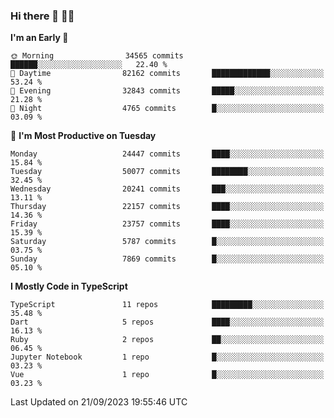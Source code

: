 ### Hi there 👋 🧑‍💻



<!--START_SECTION:waka-->
**I'm an Early 🐤** 

```text
🌞 Morning                34565 commits       ██████░░░░░░░░░░░░░░░░░░░   22.40 % 
🌆 Daytime                82162 commits       █████████████░░░░░░░░░░░░   53.24 % 
🌃 Evening                32843 commits       █████░░░░░░░░░░░░░░░░░░░░   21.28 % 
🌙 Night                  4765 commits        █░░░░░░░░░░░░░░░░░░░░░░░░   03.09 % 
```
📅 **I'm Most Productive on Tuesday** 

```text
Monday                   24447 commits       ████░░░░░░░░░░░░░░░░░░░░░   15.84 % 
Tuesday                  50077 commits       ████████░░░░░░░░░░░░░░░░░   32.45 % 
Wednesday                20241 commits       ███░░░░░░░░░░░░░░░░░░░░░░   13.11 % 
Thursday                 22157 commits       ████░░░░░░░░░░░░░░░░░░░░░   14.36 % 
Friday                   23757 commits       ████░░░░░░░░░░░░░░░░░░░░░   15.39 % 
Saturday                 5787 commits        █░░░░░░░░░░░░░░░░░░░░░░░░   03.75 % 
Sunday                   7869 commits        █░░░░░░░░░░░░░░░░░░░░░░░░   05.10 % 
```


**I Mostly Code in TypeScript** 

```text
TypeScript               11 repos            █████████░░░░░░░░░░░░░░░░   35.48 % 
Dart                     5 repos             ████░░░░░░░░░░░░░░░░░░░░░   16.13 % 
Ruby                     2 repos             ██░░░░░░░░░░░░░░░░░░░░░░░   06.45 % 
Jupyter Notebook         1 repo              █░░░░░░░░░░░░░░░░░░░░░░░░   03.23 % 
Vue                      1 repo              █░░░░░░░░░░░░░░░░░░░░░░░░   03.23 % 
```




 Last Updated on 21/09/2023 19:55:46 UTC
<!--END_SECTION:waka-->


